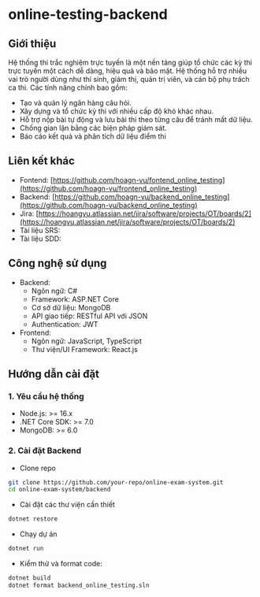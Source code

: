 # online-testing-backend
## Giới thiệu
Hệ thống thi trắc nghiệm trực tuyến là một nền tảng giúp tổ chức các kỳ thi trực tuyến một cách dễ dàng, hiệu quả và bảo mật. Hệ thống hỗ trợ nhiều vai trò người dùng như thí sinh, giám thị, quản trị viên, và cán bộ phụ trách ca thi. Các tính năng chính bao gồm:
- Tạo và quản lý ngân hàng câu hỏi.
- Xây dựng và tổ chức kỳ thi với nhiều cấp độ khó khác nhau.
- Hỗ trợ nộp bài tự động và lưu bài thi theo từng câu để tránh mất dữ liệu.
- Chống gian lận bằng các biện pháp giám sát.
- Báo cáo kết quả và phân tích dữ liệu điểm thi
## Liên kết khác
- Fontend: [https://github.com/hoagn-vu/fontend_online_testing](https://github.com/hoagn-vu/frontend_online_testing)
- Backend: [https://github.com/hoagn-vu/backend_online_testing](https://github.com/hoagn-vu/backend_online_testing)
- Jira: [https://hoangvu.atlassian.net/jira/software/projects/OT/boards/2](https://hoangvu.atlassian.net/jira/software/projects/OT/boards/2)
- Tài liệu SRS: 
- Tài liệu SDD: 
## Công nghệ sử dụng
- Backend:
  - Ngôn ngữ: C#
  - Framework: ASP.NET Core
  - Cơ sở dữ liệu: MongoDB
  - API giao tiếp: RESTful API với JSON
  - Authentication: JWT
- Frontend:
  - Ngôn ngữ: JavaScript, TypeScript
  - Thư viện/UI Framework: React.js
## Hướng dẫn cài đặt
### 1. Yêu cầu hệ thống
- Node.js: >= 16.x
- .NET Core SDK: >= 7.0
- MongoDB: >= 6.0
### 2. Cài đặt Backend
- Clone repo
```sh
git clone https://github.com/your-repo/online-exam-system.git
cd online-exam-system/backend
```
- Cài đặt các thư viện cần thiết
```sh
dotnet restore
```
- Chạy dự án
```sh
dotnet run
```
- Kiểm thử và format code:
```sh
dotnet build
dotnet format backend_online_testing.sln
```

